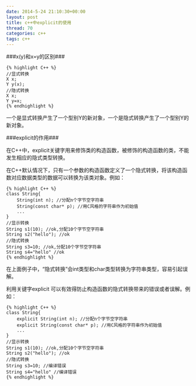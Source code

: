 ```yaml
---
date: 2014-5-24 21:10:30+00:00
layout: post
title: c++中explicit的使用
thread: 70
categories: c++
tags: c++
---
```


###x(y)和x=y的区别###

	{% highlight C++ %}
	//显式转换
	X x;
	Y y(x);
	//隐式转换
	X x;
	Y y=x;
	{% endhighlight %}

一个是显式转换产生了一个型别Y的新对象，一个是隐式转换产生了一个型别Y的新对象。

###explicit的作用###

在C++中，explicit关键字用来修饰类的构造函数，被修饰的构造函数的类，不能发生相应的隐式类型转换。

在C++默认情况下，只有一个参数的构造函数定义了一个隐式转换，将该构造函数对应数据类型的数据可以转换为该类对象。例如：

	{% highlight C++ %}
	class String{
		String(int n); //分配n个字节空字符串
		String(const char* p); //用C风格的字符串作为初始值
		...
	}
	//显示转换
	String s1(10); //ok,分配10个字节空字符串
	String s2("hello"); //ok
	//隐式转换
	String s3=10; //ok,分配10个字节空字符串
	String s4="hello" //ok
	{% endhighlight %}

在上面例子中，“隐式转换”会int类型和char类型转换为字符串类型，容易引起误解。

利用关键字explicit 可以有效得防止构造函数的隐式转换带来的错误或者误解。例如：

	{% highlight C++ %}
	class String{
		explicit String(int n); //分配n个字节空字符串
		explicit String(const char* p); //用C风格的字符串作为初始值
		...
	}
	//显示转换
	String s1(10); //ok,分配10个字节空字符串
	String s2("hello"); //ok
	//隐式转换
	String s3=10; //编译错误
	String s4="hello" //编译错误
	{% endhighlight %}
		